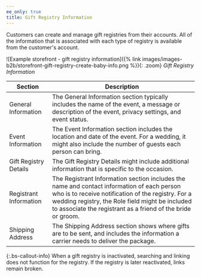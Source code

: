 ```yaml
---
ee_only: true
title: Gift Registry Information
---
```


Customers can create and manage gift registries from their accounts. All of the information that is associated with each type of registry is available from the customer's account.

![Example storefront - gift registry information]({% link images/images-b2b/storefront-gift-registry-create-baby-info.png %}){: .zoom}
_Gift Registry Information_

|Section|Description|
|--- |--- |
|General Information|The General Information section typically includes the name of the event, a message or description of the event, privacy settings, and event status.|
|Event Information|The Event Information section includes the location and date of the event. For a wedding, it might also include the number of guests each person can bring.|
|Gift Registry Details|The Gift Registry Details might include additional information that is specific to the occasion.|
|Registrant Information|The Registrant Information section includes the name and contact information of each person who is to receive notification of the  registry. For a wedding registry, the Role field might be included to associate the registrant as a friend of the bride or groom.|
|Shipping Address|The Shipping Address section shows where gifts are to be sent, and includes the information a carrier needs to deliver the package.|

{:.bs-callout-info}
When a gift registry is inactivated, searching and linking does not function for the registry. If the registry is later reactivated, links remain broken.
